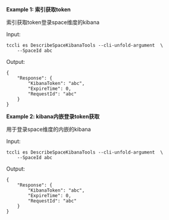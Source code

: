 **Example 1: 索引获取token**

索引获取token登录space维度的kibana

Input: 

```
tccli es DescribeSpaceKibanaTools --cli-unfold-argument  \
    --SpaceId abc
```

Output: 
```
{
    "Response": {
        "KibanaToken": "abc",
        "ExpireTime": 0,
        "RequestId": "abc"
    }
}
```

**Example 2: kibana内嵌登录token获取**

用于登录space维度的内嵌的kibana

Input: 

```
tccli es DescribeSpaceKibanaTools --cli-unfold-argument  \
    --SpaceId abc
```

Output: 
```
{
    "Response": {
        "KibanaToken": "abc",
        "ExpireTime": 0,
        "RequestId": "abc"
    }
}
```


